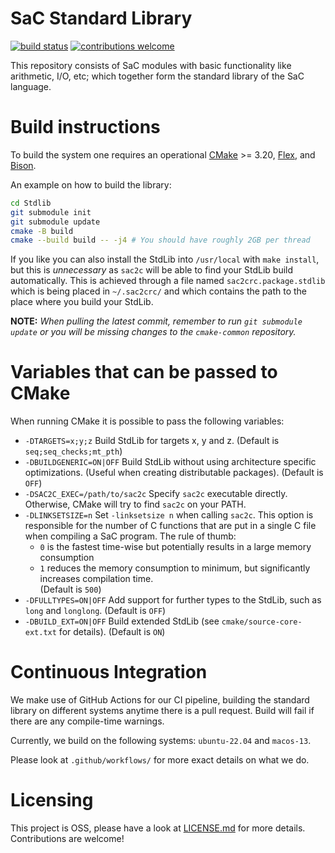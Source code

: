 SaC Standard Library
====================

[![build status](https://github.com/SacBase/Stdlib/workflows/Build%20On%20Changes/badge.svg)](https://github.com/SacBase/Stdlib/actions?query=workflow%3A"Build+On+Changes")
[![contributions welcome](https://img.shields.io/badge/contributions-welcome-brightgreen.svg)](https://github.com/SacBase/Stdlib/issues)

This repository consists of SaC modules with basic functionality like
arithmetic, I/O, etc; which together form the standard library of the
SaC language.

Build instructions
==================

To build the system one requires an operational
[CMake](https://cmake.org/) >= 3.20,
[Flex](http://flex.sourceforge.net/),
and [Bison](https://www.gnu.org/software/bison/).

An example on how to build the library:

```sh
cd Stdlib
git submodule init
git submodule update
cmake -B build
cmake --build build -- -j4 # You should have roughly 2GB per thread
```

If you like you can also install the StdLib into `/usr/local` with `make
install`, but this is _unnecessary_ as `sac2c` will be able to find your StdLib
build automatically.
This is achieved through a file named `sac2crc.package.stdlib` which is being
placed in `~/.sac2crc/` and which contains the path to the place where you build
your StdLib.

**NOTE:** *When pulling the latest commit, remember to run `git submodule
update` or you will be missing changes to the `cmake-common` repository.*

Variables that can be passed to CMake
=====================================

When running CMake it is possible to pass the following variables:

* `-DTARGETS=x;y;z`
  Build StdLib for targets x, y and z.
  (Default is `seq;seq_checks;mt_pth`)
* `-DBUILDGENERIC=ON|OFF`
  Build StdLib without using architecture specific optimizations.
  (Useful when creating distributable packages).
  (Default is `OFF`)
* `-DSAC2C_EXEC=/path/to/sac2c`
  Specify `sac2c` executable directly.
  Otherwise, CMake will try to find `sac2c` on your PATH.
* `-DLINKSETSIZE=n`
  Set `-linksetsize n` when calling `sac2c`. This option is responsible for the
  number of C functions that are put in a single C file when compiling a SaC
  program.
  The rule of thumb:
  * `0` is the fastest time-wise but potentially
    results in a large memory consumption
  * `1` reduces the memory consumption to minimum,
    but significantly increases compilation time. <br/>
  (Default is `500`)
* `-DFULLTYPES=ON|OFF`
  Add support for further types to the StdLib, such as `long` and `longlong`.
  (Default is `OFF`)
* `-DBUILD_EXT=ON|OFF`
  Build extended StdLib (see `cmake/source-core-ext.txt` for details).
  (Default is `ON`)

Continuous Integration
=====================

We make use of GitHub Actions for our CI pipeline, building the standard library
on different systems anytime there is a pull request. Build will fail if there
are any compile-time warnings.

Currently, we build on the following systems: `ubuntu-22.04` and `macos-13`.

Please look at `.github/workflows/` for more exact details on what we do.

Licensing
=========

This project is OSS, please have a look at [LICENSE.md][license] for more
details. Contributions are welcome!

[license]: https://github.com/SacBase/Stdlib/blob/master/LICENSE.md
